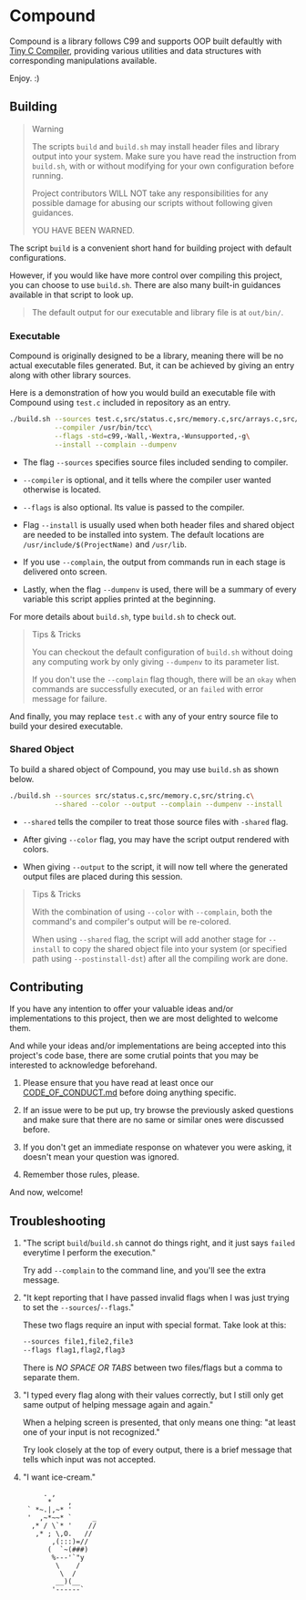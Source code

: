 <!--
 * This file is part of Compound library.
 * Copyright (C) 2024-TODAY  William Lee
 * 
 * This library is free software; you can redistribute it and/or
 * modify it under the terms of the GNU Library General Public
 * License as published by the Free Software Foundation; either
 * version 2 of the License, or (at your option) any later version.
 * 
 * This library is distributed in the hope that it will be useful,
 * but WITHOUT ANY WARRANTY; without even the implied warranty of
 * MERCHANTABILITY or FITNESS FOR A PARTICULAR PURPOSE.  See the GNU
 * Library General Public License for more details.
 * 
 * You should have received a copy of the GNU Library General Public
 * License along with this library; if not, see
 * <https://www.gnu.org/licenses/>.
 -->

# Compound

Compound is a library follows C99 and supports OOP built defaultly
with [Tiny C Compiler](https://bellard.org/tcc/), providing
various utilities and data structures with corresponding
manipulations available.  

Enjoy.  :)

## Building

> Warning  
>  
> The scripts `build` and `build.sh` may install header files and library output
> into your system.  Make sure you have read the instruction from
> `build.sh`, with or without modifying for your own configuration
> before running.
>  
> Project contributors WILL NOT take any responsibilities for any
> possible damage for abusing our scripts without following given
> guidances.
>  
> YOU HAVE BEEN WARNED.

The script `build` is a convenient short hand for building project
with default configurations.  

However, if you would like have more control over compiling this project, you
can choose to use `build.sh`.  There are also many built-in guidances available
in that script to look up.

> The default output for our executable and library file is at `out/bin/`.

### Executable

Compound is originally designed to be a library, meaning there will be no actual
executable files generated.  But, it can be achieved by giving an entry along
with other library sources.

Here is a demonstration of how you would build an executable file with Compound
using `test.c` included in repository as an entry.

```sh
./build.sh --sources test.c,src/status.c,src/memory.c,src/arrays.c,src/stacks.c,src/string.c\
           --compiler /usr/bin/tcc\
           --flags -std=c99,-Wall,-Wextra,-Wunsupported,-g\
           --install --complain --dumpenv
```

 - The flag `--sources` specifies source files included sending to compiler.

 - `--compiler` is optional, and it tells where the compiler user wanted 
   otherwise is located.

 - `--flags` is also optional.  Its value is passed to the compiler.

 - Flag `--install` is usually used when both header files and shared object are 
   needed to be installed into system.  The default locations are 
   `/usr/include/$(ProjectName)` and `/usr/lib`.

 - If you use `--complain`, the output from commands run in each stage is 
   delivered onto screen.

 - Lastly, when the flag `--dumpenv` is used, there will be a summary of every 
   variable this script applies printed at the beginning.

For more details about `build.sh`, type `build.sh` to check out.

> Tips & Tricks  
> 
> You can checkout the default configuration of `build.sh` without doing any 
> computing work by only giving `--dumpenv` to its parameter list.
>
> If you don't use the `--complain` flag though, there will be an `okay` when 
> commands are successfully executed, or an `failed` with error message for 
> failure.

And finally, you may replace `test.c` with any of your entry source file to 
build your desired executable.

### Shared Object

To build a shared object of Compound, you may use `build.sh` as shown below.

```sh
./build.sh --sources src/status.c,src/memory.c,src/string.c\
           --shared --color --output --complain --dumpenv --install
```

 - `--shared` tells the compiler to treat those source files with `-shared` 
   flag.

 - After giving `--color` flag, you may have the script output rendered with 
   colors.
 
 - When giving `--output` to the script, it will now tell where the generated 
   output files are placed during this session.

> Tips & Tricks
> 
> With the combination of using `--color` with `--complain`, both the command's 
> and compiler's output will be re-colored.
> 
> When using `--shared` flag, the script will add another stage for `--install` 
> to copy the shared object file into your system (or specified path using 
> `--postinstall-dst`) after all the compiling work are done.

## Contributing

If you have any intention to offer your valuable ideas and/or implementations to 
this project, then we are most delighted to welcome them.  

And while your ideas and/or implementations are being accepted into this 
project's code base, there are some crutial points that you may be interested to 
acknowledge beforehand.

 1. Please ensure that you have read at least once our 
    [CODE_OF_CONDUCT.md](CODE_OF_CONDUCT.md) before doing anything specific.

 2. If an issue were to be put up, try browse the previously asked questions and 
    make sure that there are no same or similar ones were discussed before.

 3. If you don't get an immediate response on whatever you were asking, it 
    doesn't mean your question was ignored.

 4. Remember those rules, please.

And now, welcome!

## Troubleshooting

 1. "The script `build`/`build.sh` cannot do things right, and it just says 
    `failed` everytime I perform the execution."
    
    Try add `--complain` to the command line, and you'll see the extra message.

 2. "It kept reporting that I have passed invalid flags when I was just trying
     to set the `--sources`/`--flags`."

    These two flags require an input with special format.  Take look at this:
      ```sh
      --sources file1,file2,file3
      --flags flag1,flag2,flag3
      ```
    There is *NO SPACE OR TABS* between two files/flags but a comma to separate
    them.

 3. "I typed every flag along with their values correctly, but I still only get
     same output of helping message again and again."

    When a helping screen is presented, that only means one thing: "at least 
    one of your input is not recognized."
    
    Try look closely at the top of every output, there is a brief message that
    tells which input was not accepted.

 4. "I want ice-cream."
 
    ```
         . ,
          *    ,
     ` *~.|,~* '
     '  ,~*~~* `     _
      ,* / \`* '    //
       ,* ; \,O.   //
           ,(:::)=//
          (  `~(###)
           %---'`"y
            \    /
             \  /
            __)(__     
           '------`
    ```
